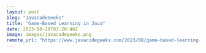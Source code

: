 ```yaml
---
layout: post
blog: "JavaCodeGeeks"
title: "Game-Based Learning in Java"
date: 2023-08-28T07:20:48Z
image: images/javacodegeeks.png
remote_url: "https://www.javacodegeeks.com/2023/08/game-based-learning-in-java.html"
---
```

